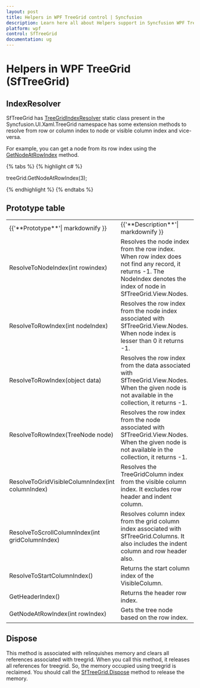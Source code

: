 ```yaml
---
layout: post
title: Helpers in WPF TreeGrid control | Syncfusion
description: Learn here all about Helpers support in Syncfusion WPF TreeGrid (SfTreeGrid) control and more.
platform: wpf
control: SfTreeGrid
documentation: ug
---
```


# Helpers in WPF TreeGrid (SfTreeGrid)

## IndexResolver

SfTreeGrid has [TreeGridIndexResolver](https://help.syncfusion.com/cr/wpf/Syncfusion.UI.Xaml.TreeGrid.TreeGridIndexResolver.html) static class present in the Syncfusion.UI.Xaml.TreeGrid namespace has some extension methods to resolve from row or column index to node or visible column index and vice-versa.

For example, you can get a node from its row index using the [GetNodeAtRowIndex](https://help.syncfusion.com/cr/wpf/Syncfusion.UI.Xaml.TreeGrid.TreeGridIndexResolver.html#Syncfusion_UI_Xaml_TreeGrid_TreeGridIndexResolver_GetNodeAtRowIndex_Syncfusion_UI_Xaml_TreeGrid_SfTreeGrid_System_Int32_) method.

{% tabs %}
{% highlight c# %}

treeGrid.GetNodeAtRowIndex(3);

{% endhighlight %}
{% endtabs %}

## Prototype table
<table>
<tr>
<td>
{{'**Prototype**'| markdownify }}
</td>
<td>
{{'**Description**'| markdownify }}
</td>
</tr>
<tr>
<td>
ResolveToNodeIndex(int rowindex)

</td>
<td>
Resolves the node index from the row index. When row index does not find any record, it returns -1. The NodeIndex denotes the index of node in SfTreeGrid.View.Nodes.

</td>
</tr>
<tr>
<td>
ResolveToRowIndex(int nodeIndex)

</td>
<td>
Resolves the row index from the node index associated with SfTreeGrid.View.Nodes. When node index is lesser than 0 it returns -1.
</td>
</tr>
<tr>
<td>
ResolveToRowIndex(object data)

</td>
<td>
Resolves the row index from the data associated with SfTreeGrid.View.Nodes. When the given node is not available in the collection, it returns -1.
</td>
</tr>
<tr>
<td>
ResolveToRowIndex(TreeNode node)

</td>
<td>
Resolves the row index from the node associated with SfTreeGrid.View.Nodes. When the given node is not available in the collection, it returns -1.
</td>
</tr>
<tr>
<td>
ResolveToGridVisibleColumnIndex(int columnIndex)

</td>
<td>
Resolves the TreeGridColumn index from the visible column index. It excludes row header and indent column.
</td>
</tr>
<tr>
<td>
ResolveToScrollColumnIndex(int gridColumnIndex)

</td>
<td>
Resolves column index from the grid column index associated with SfTreeGrid.Columns. It also includes the indent column and row header also.
</td>
</tr>
<tr>
<td>
ResolveToStartColumnIndex()

</td>
<td>
Returns the start column index of the VisibleColumn.

</td>
</tr>
<tr>
<td>
GetHeaderIndex()

</td>
<td>
Returns the header row index.
</td>
</tr>
<tr>
<td>
GetNodeAtRowIndex(int rowIndex)

</td>
<td>
Gets the tree node based on the row index.
</td>
</tr>
</table>

## Dispose

This method is associated with relinquishes memory and clears all references associated with treegrid. When you call this method, it releases all references for treegrid. So, the memory occupied using treegrid is reclaimed. You should call the [SfTreeGrid.Dispose](https://help.syncfusion.com/cr/wpf/Syncfusion.UI.Xaml.TreeGrid.SfTreeGrid.html#Syncfusion_UI_Xaml_TreeGrid_SfTreeGrid_Dispose_System_Boolean_) method to release the memory.
